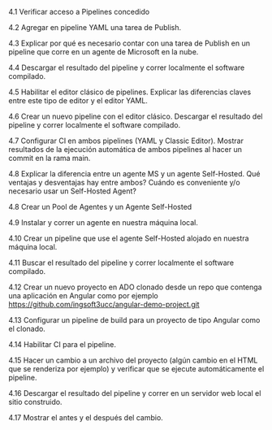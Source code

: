 4.1 Verificar acceso a Pipelines concedido

4.2 Agregar en pipeline YAML una tarea de Publish.

4.3 Explicar por qué es necesario contar con una tarea de Publish en un pipeline que corre en un agente de Microsoft en la nube.

4.4 Descargar el resultado del pipeline y correr localmente el software compilado.

4.5 Habilitar el editor clásico de pipelines. Explicar las diferencias claves entre este tipo de editor y el editor YAML.

4.6 Crear un nuevo pipeline con el editor clásico. Descargar el resultado del pipeline y correr localmente el software compilado.

4.7 Configurar CI en ambos pipelines (YAML y Classic Editor). Mostrar resultados de la ejecución automática de ambos pipelines al hacer un commit en la rama main.

4.8 Explicar la diferencia entre un agente MS y un agente Self-Hosted. Qué ventajas y desventajas hay entre ambos? Cuándo es conveniente y/o necesario usar un Self-Hosted Agent?

4.8 Crear un Pool de Agentes y un Agente Self-Hosted

4.9 Instalar y correr un agente en nuestra máquina local.

4.10 Crear un pipeline que use el agente Self-Hosted alojado en nuestra máquina local.

4.11 Buscar el resultado del pipeline y correr localmente el software compilado.

4.12 Crear un nuevo proyecto en ADO clonado desde un repo que contenga una aplicación en Angular como por ejemplo https://github.com/ingsoft3ucc/angular-demo-project.git

4.13 Configurar un pipeline de build para un proyecto de tipo Angular como el clonado.

4.14 Habilitar CI para el pipeline.

4.15 Hacer un cambio a un archivo del proyecto (algún cambio en el HTML que se renderiza por ejemplo) y verificar que se ejecute automáticamente el pipeline.

4.16 Descargar el resultado del pipeline y correr en un servidor web local el sitio construido.

4.17 Mostrar el antes y el después del cambio.
